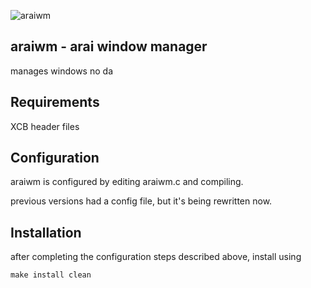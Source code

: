 ![araiwm](https://raw.github.com/kaiserschmarrn0/araiwm/master/araiwm.png)

araiwm - arai window manager
----------------------------
manages windows no da

Requirements
------------
XCB header files

Configuration
-------------
araiwm is configured by editing araiwm.c and compiling.

previous versions had a config file, but it's being rewritten now.

Installation
------------
after completing the configuration steps described above, install using

	make install clean

